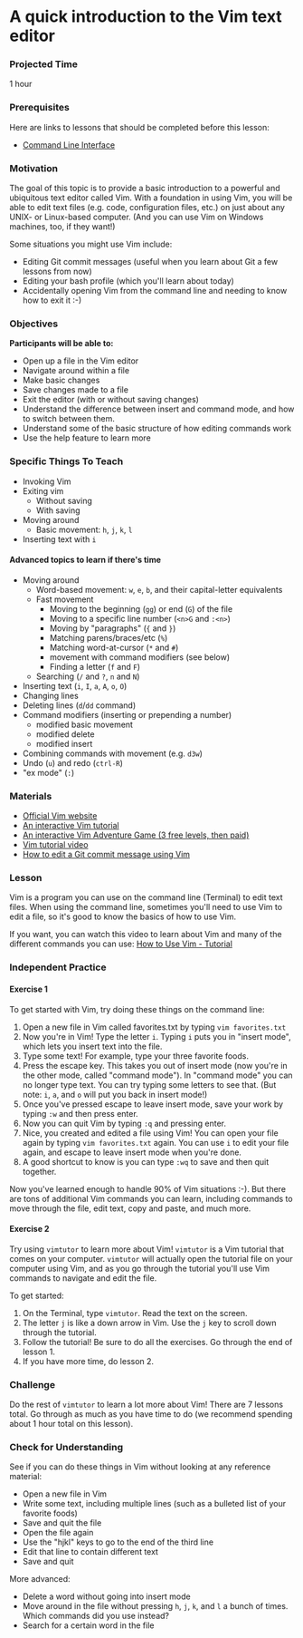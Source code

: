 # A quick introduction to the Vim text editor

### Projected Time
1 hour

### Prerequisites

Here are links to lessons that should be completed before this lesson:
- [Command Line Interface](command-line/command-line-interface.md)

### Motivation

The goal of this topic is to provide a basic introduction to a powerful and ubiquitous text editor called Vim.  With a foundation in using Vim, you will be able to edit text files (e.g. code, configuration files, etc.) on just about any UNIX- or Linux-based computer. (And you can use Vim on Windows machines, too, if they want!)

Some situations you might use Vim include:
- Editing Git commit messages (useful when you learn about Git a few lessons from now)
- Editing your bash profile (which you'll learn about today)
- Accidentally opening Vim from the command line and needing to know how to exit it :-)

### Objectives

**Participants will be able to:**

- Open up a file in the Vim editor
- Navigate around within a file
- Make basic changes
- Save changes made to a file
- Exit the editor (with or without saving changes)
- Understand the difference between insert and command mode, and how to switch between them.
- Understand some of the basic structure of how editing commands work
- Use the help feature to learn more

### Specific Things To Teach

- Invoking Vim
- Exiting vim
    - Without saving
    - With saving
- Moving around
    - Basic movement: `h`, `j`, `k`, `l`
- Inserting text with `i`

#### Advanced topics to learn if there's time
- Moving around
    - Word-based movement: `w`, `e`, `b`, and their capital-letter
      equivalents
    - Fast movement
        - Moving to the beginning (`gg`) or end (`G`) of the file
        - Moving to a specific line number (`<n>G` and `:<n>`)
        - Moving by "paragraphs" (`{` and `}`)
        - Matching parens/braces/etc (`%`)
        - Matching word-at-cursor (`*` and `#`)
        - movement with command modifiers (see below)
        - Finding a letter (`f` and `F`)
    - Searching (`/` and `?`, `n` and `N`)
- Inserting text (`i`, `I`, `a`, `A`, `o`, `O`)
- Changing lines
- Deleting lines (`d`/`dd` command)
- Command modifiers (inserting or prepending a number)
    - modified basic movement
    - modified delete
    - modified insert
- Combining commands with movement (e.g. `d3w`)
- Undo (`u`) and redo (`ctrl-R`)
- "ex mode" (`:`)

### Materials

- [Official Vim website](https://www.vim.org/)
- [An interactive Vim tutorial](https://www.openvim.com/)
- [An interactive Vim Adventure Game (3 free levels, then
  paid)](https://vim-adventures.com/)
- [Vim tutorial video](https://www.youtube.com/watch?v=g-XsXEsd6xA)
- [How to edit a Git commit message using Vim](https://code.likeagirl.io/help-i-was-using-git-to-commit-some-code-and-now-the-window-has-changed-and-i-dont-know-what-s-9348a27e145b)

### Lesson

Vim is a program you can use on the command line (Terminal) to edit text files. When using the command line, sometimes you'll need to use Vim to edit a file, so it's good to know the basics of how to use Vim.

If you want, you can watch this video to learn about Vim and many of the different commands you can use: [How to Use Vim - Tutorial](https://www.youtube.com/watch?v=g-XsXEsd6xA)

### Independent Practice

#### Exercise 1

To get started with Vim, try doing these things on the command line:
1. Open a new file in Vim called favorites.txt by typing `vim favorites.txt`
2. Now you're in Vim! Type the letter `i`. Typing `i` puts you in "insert mode", which lets you insert text into the file.
3. Type some text! For example, type your three favorite foods.
4. Press the escape key. This takes you out of insert mode (now you're in the other mode, called "command mode"). In "command mode" you can no longer type text. You can try typing some letters to see that. (But note: `i`, `a`, and `o` will put you back in insert mode!)
5. Once you've pressed escape to leave insert mode, save your work by typing `:w` and then press enter.
6. Now you can quit Vim by typing `:q` and pressing enter.
7. Nice, you created and edited a file using Vim! You can open your file again by typing `vim favorites.txt` again. You can use `i` to edit your file again, and escape to leave insert mode when you're done.
8. A good shortcut to know is you can type `:wq` to save and then quit together.

Now you've learned enough to handle 90% of Vim situations :-). But there are tons of additional Vim commands you can learn, including commands to move through the file, edit text, copy and paste, and much more.

#### Exercise 2

Try using `vimtutor` to learn more about Vim! `vimtutor` is a Vim tutorial that comes on your computer. `vimtutor` will actually open the tutorial file on your computer using Vim, and as you go through the tutorial you'll use Vim commands to navigate and edit the file.

To get started:
1. On the Terminal, type `vimtutor`. Read the text on the screen.
2. The letter `j` is like a down arrow in Vim. Use the `j` key to scroll down through the tutorial.
3. Follow the tutorial! Be sure to do all the exercises. Go through the end of lesson 1. 
4. If you have more time, do lesson 2.


### Challenge

Do the rest of `vimtutor` to learn a lot more about Vim! There are 7 lessons total. Go through as much as you have time to do (we recommend spending about 1 hour total on this lesson).


### Check for Understanding

See if you can do these things in Vim without looking at any reference material:
- Open a new file in Vim
- Write some text, including multiple lines (such as a bulleted list of your favorite foods)
- Save and quit the file
- Open the file again
- Use the "hjkl" keys to go to the end of the third line
- Edit that line to contain different text
- Save and quit

More advanced:
- Delete a word without going into insert mode
- Move around in the file without pressing `h`, `j`, `k`, and `l` a bunch of times. Which commands did you use instead?
- Search for a certain word in the file



